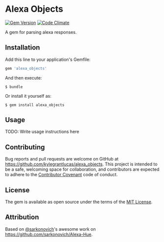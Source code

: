 # Alexa Objects
[![Gem Version](https://badge.fury.io/rb/alexa_objects.svg)](http://badge.fury.io/rb/alexa_objects)
[![Code Climate](https://codeclimate.com/github/kylegrantlucas/alexa_objects/badges/gpa.svg)](https://codeclimate.com/github/kylegrantlucas/alexa_objects) 

A gem for parsing alexa responses.

## Installation

Add this line to your application's Gemfile:

```ruby
gem 'alexa_objects'
```

And then execute:

    $ bundle

Or install it yourself as:

    $ gem install alexa_objects

## Usage

TODO: Write usage instructions here

## Contributing

Bug reports and pull requests are welcome on GitHub at https://github.com/kylegrantlucas/alexa_objects. This project is intended to be a safe, welcoming space for collaboration, and contributors are expected to adhere to the [Contributor Covenant](http://contributor-covenant.org) code of conduct.


## License

The gem is available as open source under the terms of the [MIT License](http://opensource.org/licenses/MIT).

## Attribution

Based on [@sarkonovich](https://github.com/sarkonovich)'s awesome work on https://github.com/sarkonovich/Alexa-Hue.
